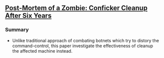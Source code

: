 ## [Post-Mortem of a Zombie: Conficker Cleanup After Six Years](https://www.usenix.org/conference/usenixsecurity15/technical-sessions/presentation/asghari)

### Summary
- Unlike traditional approach of combating botnets which try to distory the command-control, this paper investigate the effectiveness of cleanup the affected machine instead.

